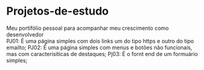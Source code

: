 # Projetos-de-estudo
Meu portifólio pessoal para acompanhar meu crescimento como desenvolvedor
<br>
PJ01: É uma página simples com dois links um do tipo https e outro do tipo emailto;
PJ02: É uma página simples com menus e botões não funcionais, mas com caracterisiticas de destaques;
Pj03: É o fornt end de um formuário simples;

